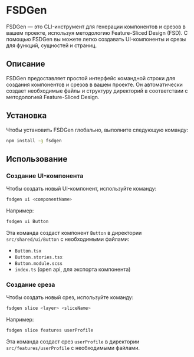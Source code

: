 # FSDGen

FSDGen — это CLI-инструмент для генерации компонентов и срезов в вашем проекте, используя методологию Feature-Sliced Design (FSD). С помощью FSDGen вы можете легко создавать UI-компоненты и срезы для функций, сущностей и страниц.

## Описание

FSDGen предоставляет простой интерфейс командной строки для создания компонентов и срезов в вашем проекте. Он автоматически создает необходимые файлы и структуру директорий в соответствии с методологией Feature-Sliced Design.

## Установка

Чтобы установить FSDGen глобально, выполните следующую команду:

```bash
npm install -g fsdgen
```

## Использование

### Создание UI-компонента

Чтобы создать новый UI-компонент, используйте команду:

```bash
fsdgen ui <componentName>
```

Например:

```bash
fsdgen ui Button
```

Эта команда создаст компонент ```Button``` в директории ```src/shared/ui/Button``` с необходимыми файлами:

- ```Button.tsx```
- ```Button.stories.tsx```
- ```Button.module.scss```
- ```index.ts``` (open api, для экспорта компонента)

### Создание среза

Чтобы создать новый срез, используйте команду:

```bash
fsdgen slice <layer> <sliceName>
```

Например:

```bash
fsdgen slice features userProfile
```

Эта команда создаст срез ```userProfile``` в директории ```src/features/userProfile``` с необходимыми файлами.
